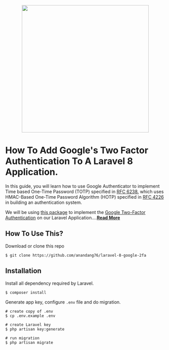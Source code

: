 <p align="center"><a href="https://laravel.com" target="_blank"><img src="https://raw.githubusercontent.com/laravel/art/master/logo-lockup/5%20SVG/2%20CMYK/1%20Full%20Color/laravel-logolockup-cmyk-red.svg" width="400"></a></p>

# How To Add Google's Two Factor Authentication To A Laravel 8 Application.

In this guide, you will learn how to use Google Authenticator to implement Time based One-Time Password (TOTP) specified in [RFC 6238.](https://datatracker.ietf.org/doc/html/rfc6238) which uses HMAC-Based One-Time Password Algorithm (HOTP) specified in [RFC 4226](https://datatracker.ietf.org/doc/html/rfc4226) in building an authentication system.


We will be using [this package](https://github.com/antonioribeiro/google2fa) to implement the [Google Two-Factor Authentication](https://github.com/antonioribeiro/google2fa) on our Laravel Application....**[Read More](https://dev.to/roxie/how-to-add-google-s-two-factor-authentication-to-a-laravel-8-application-4jjp)**

## How To Use This?

Download or clone this repo
```shell
$ git clone https://github.com/anandang76/laravel-8-google-2fa
```

## Installation


Install all dependency required by Laravel.
```shell
$ composer install
```

Generate app key, configure `.env` file and do migration.
```shell
# create copy of .env
$ cp .env.example .env

# create Laravel key
$ php artisan key:generate

# run migration
$ php artisan migrate